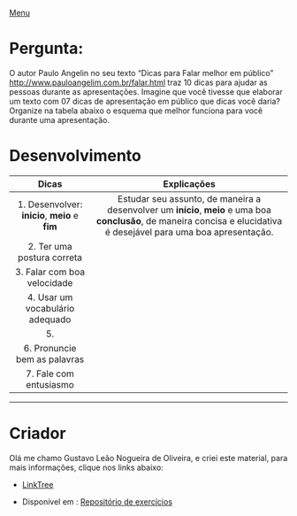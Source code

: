 [Menu](../README.md)

# Pergunta:

O autor Paulo Angelin no seu texto “Dicas para Falar melhor em público” http://www.pauloangelim.com.br/falar.html traz 10 dicas para ajudar as pessoas durante as apresentações. Imagine que você tivesse que elaborar um texto com 07 dicas de apresentação em público que dicas você daria? Organize na tabela abaixo o esquema que melhor funciona para você durante uma apresentação.

# Desenvolvimento

| Dicas | Explicações |
|:-----:|:-----------:|
| 1. Desenvolver: **inicio**, **meio** e **fim** | Estudar seu assunto, de maneira a desenvolver um **início**, **meio** e uma boa **conclusão**, de maneira concisa e elucidativa é desejável para uma boa apresentação. |
| 2. Ter uma postura correta | |
| 3. Falar com boa velocidade | |
| 4. Usar um vocabulário adequado | |
| 5. | |
| 6. Pronuncie bem as palavras | |
| 7. Fale com entusiasmo |  |
---

# Criador

Olá me chamo Gustavo Leão Nogueira de Oliveira, e criei este material, para mais informações, clique nos links abaixo:

* [LinkTree](https://www.linktree.com.br/gusleaooliveira)


* Disponível em : [Repositório de exercícios](https://gusleaooliveira.github.io/posts/)

